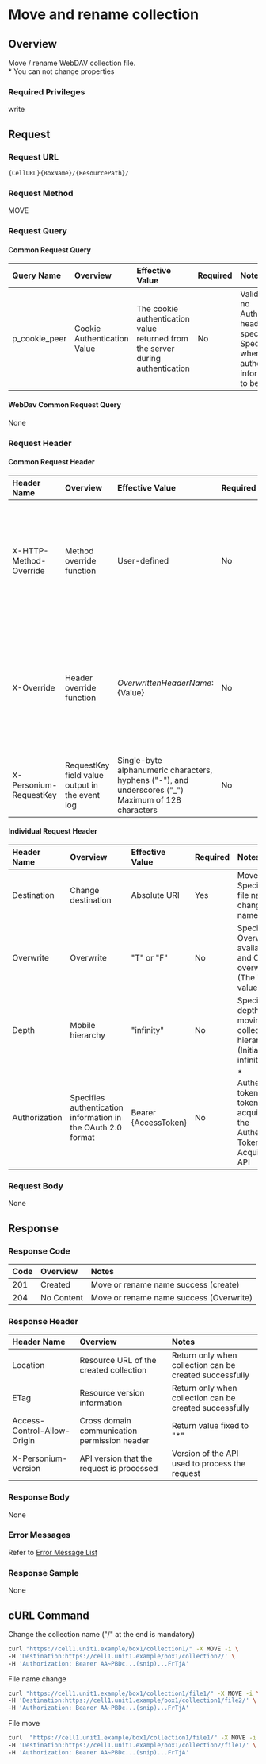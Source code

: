 # Move and rename collection

## Overview

Move / rename WebDAV collection file.  
\* You can not change properties

### Required Privileges

write

## Request

### Request URL

```
{CellURL}{BoxName}/{ResourcePath}/
```

### Request Method

MOVE

### Request Query

#### Common Request Query

|Query Name|Overview|Effective Value|Required|Notes|
|:--|:--|:--|:--|:--|
|p_cookie_peer|Cookie Authentication Value|The cookie authentication value returned from the server during authentication|No|Valid only if no Authorization header specified<br>Specify this when cookie authentication information is to be used|

#### WebDav Common Request Query

None

### Request Header

#### Common Request Header

|Header Name|Overview|Effective Value|Required|Notes|
|:--|:--|:--|:--|:--|
|X-HTTP-Method-Override|Method override function|User-defined|No|Specifying this value in a request with the POST method indicates that the specified value is used as the method|
|X-Override|Header override function|${OverwrittenHeaderName}:${Value}|No|The normal HTTP header value is overwritten. Specify multiple X-Override headers for the overwriting of multiple headers|
|X-Personium-RequestKey|RequestKey field value output in the event log|Single-byte alphanumeric characters, hyphens ("-"), and underscores ("_")<br>Maximum of 128 characters|No||

#### Individual Request Header

|Header Name|Overview|Effective Value|Required|Notes|
|:--|:--|:--|:--|:--|
|Destination|Change destination|Absolute URI|Yes|Move / Specify the file name to change the name.|
|Overwrite|Overwrite|"T" or "F"|No|Specify Overwrite available("T") and Can not overwrite("F").(The initial value is "F")|
|Depth|Mobile hierarchy|"infinity"|No|Specify the depth of the moving collection hierarchy. (Initial value is infinite)|
|Authorization|Specifies authentication information in the OAuth 2.0 format|Bearer {AccessToken}|No|* Authentication tokens are the tokens acquired using the Authentication Token Acquisition API|

### Request Body

None


## Response

### Response Code

|Code|Overview|Notes|
|:--|:--|:--|
|201|Created|Move or rename name success (create)|
|204|No Content|Move or rename name success (Overwrite)|

### Response Header

|Header Name|Overview|Notes|
|:--|:--|:--|
|Location|Resource URL of the created collection|Return only when collection can be created successfully|
|ETag|Resource version information|Return only when collection can be created successfully|
|Access-Control-Allow-Origin|Cross domain communication permission header|Return value fixed to "*"|
|X-Personium-Version|API version that the request is processed|Version of the API used to process the request|

### Response Body

None

### Error Messages

Refer to [Error Message List](004_Error_Messages.md)

### Response Sample

None

## cURL Command

Change the collection name ("/" at the end is mandatory)

```sh
curl "https://cell1.unit1.example/box1/collection1/" -X MOVE -i \
-H 'Destination:https://cell1.unit1.example/box1/collection2/' \
-H 'Authorization: Bearer AA~PBDc...(snip)...FrTjA'
```

File name change

```sh
curl "https://cell1.unit1.example/box1/collection1/file1/" -X MOVE -i \
-H 'Destination:https://cell1.unit1.example/box1/collection1/file2/' \
-H 'Authorization: Bearer AA~PBDc...(snip)...FrTjA'
```

File move

```sh
curl  "https://cell1.unit1.example/box1/collection1/file1/" -X MOVE -i \
-H 'Destination:https://cell1.unit1.example/box1/collection2/file1/' \
-H 'Authorization: Bearer AA~PBDc...(snip)...FrTjA'
```


